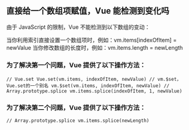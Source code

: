 ## 直接给一个数组项赋值，Vue 能检测到变化吗

由于 JavaScript 的限制，Vue 不能检测到以下数组的变动：

当你利用索引直接设置一个数组项时，例如：vm.items[indexOfItem] = newValue
当你修改数组的长度时，例如：vm.items.length = newLength

### 为了解决第一个问题，Vue 提供了以下操作方法：
``
    // Vue.set
    Vue.set(vm.items, indexOfItem, newValue)
    // vm.$set，Vue.set的一个别名
    vm.$set(vm.items, indexOfItem, newValue)
    // Array.prototype.splice
    vm.items.splice(indexOfItem, 1, newValue)
``

### 为了解决第二个问题，Vue 提供了以下操作方法：
``
    // Array.prototype.splice
    vm.items.splice(newLength)
``

